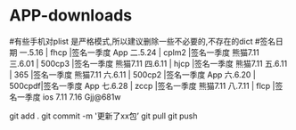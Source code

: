 ﻿# APP-downloads
#有些手机对plist 是严格模式,所以建议删除一些不必要的,不存在的dict
#签名日期
一.5.16  | fhcp   |签名一季度   App
二.5.24  | cplm2  |签名一季度   熊猫7.11	
三.6.01  | 500cp3 |签名一季度   熊猫7.11
四.6.11  | hjcp   |签名一季度   熊猫7.11
五.6.11  | 365    |签名一季度   熊猫7.11
六.6.11  | 500cp2 |签名一季度   App
六.6.20  | 500cpdf|签名一季度   App
七.6.28  | zccp   |签名一季度   熊猫7.11
八.7.11  | flcp   |签名一季度   ios 7.11   7.16
Gjj@681w


git add . 
git commit -m '更新了xx包’
git pull
git push
